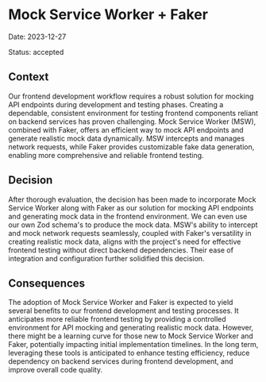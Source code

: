 # Mock Service Worker + Faker

Date: 2023-12-27

Status: accepted

## Context

Our frontend development workflow requires a robust solution for mocking API endpoints during development and testing phases. Creating a dependable, consistent environment for testing frontend components reliant on backend services has proven challenging. Mock Service Worker (MSW), combined with Faker, offers an efficient way to mock API endpoints and generate realistic mock data dynamically. MSW intercepts and manages network requests, while Faker provides customizable fake data generation, enabling more comprehensive and reliable frontend testing.

## Decision

After thorough evaluation, the decision has been made to incorporate Mock Service Worker along with Faker as our solution for mocking API endpoints and generating mock data in the frontend environment. We can even use our own Zod schema's to produce the mock data. MSW's ability to intercept and mock network requests seamlessly, coupled with Faker's versatility in creating realistic mock data, aligns with the project's need for effective frontend testing without direct backend dependencies. Their ease of integration and configuration further solidified this decision.

## Consequences

The adoption of Mock Service Worker and Faker is expected to yield several benefits to our frontend development and testing processes. It anticipates more reliable frontend testing by providing a controlled environment for API mocking and generating realistic mock data. However, there might be a learning curve for those new to Mock Service Worker and Faker, potentially impacting initial implementation timelines. In the long term, leveraging these tools is anticipated to enhance testing efficiency, reduce dependency on backend services during frontend development, and improve overall code quality.
